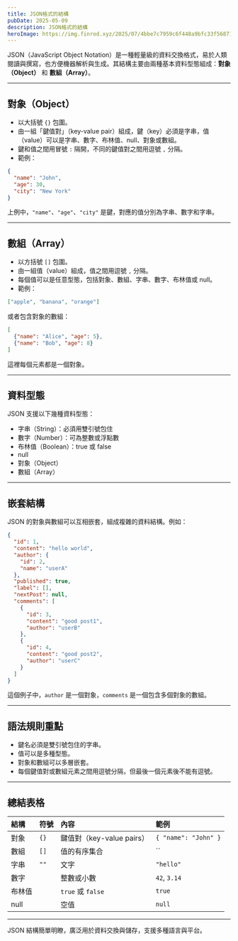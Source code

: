 ```yaml
---
title: JSON格式的結構
pubDate: 2025-05-09
description: JSON格式的結構
heroImage: https://img.finrod.xyz/2025/07/4bbe7c7959c6f448a9bfc33f568718f4.png
---
```

JSON（JavaScript Object Notation）是一種輕量級的資料交換格式，易於人類閱讀與撰寫，也方便機器解析與生成。其結構主要由兩種基本資料型態組成：**對象（Object）** 和 **數組（Array）**。

---

## 對象（Object）

- 以大括號 `{}` 包圍。
- 由一組「鍵值對」（key-value pair）組成，鍵（key）必須是字串，值（value）可以是字串、數字、布林值、null、對象或數組。
- 鍵和值之間用冒號 `:` 隔開，不同的鍵值對之間用逗號 `,` 分隔。
- 範例：

```json
{
  "name": "John",
  "age": 30,
  "city": "New York"
}
```

上例中，`"name"`、`"age"`、`"city"` 是鍵，對應的值分別為字串、數字和字串。

---

## 數組（Array）

- 以方括號 `[]` 包圍。
- 由一組值（value）組成，值之間用逗號 `,` 分隔。
- 每個值可以是任意型態，包括對象、數組、字串、數字、布林值或 null。
- 範例：

```json
["apple", "banana", "orange"]
```

或者包含對象的數組：

```json
[
  {"name": "Alice", "age": 5},
  {"name": "Bob", "age": 8}
]
```

這裡每個元素都是一個對象。

---

## 資料型態

JSON 支援以下幾種資料型態：

- 字串（String）：必須用雙引號包住
- 數字（Number）：可為整數或浮點數
- 布林值（Boolean）：true 或 false
- null
- 對象（Object）
- 數組（Array）

---

## 嵌套結構

JSON 的對象與數組可以互相嵌套，組成複雜的資料結構。例如：

```json
{
  "id": 1,
  "content": "hello world",
  "author": {
    "id": 2,
    "name": "userA"
  },
  "published": true,
  "label": [],
  "nextPost": null,
  "comments": [
    {
      "id": 3,
      "content": "good post1",
      "author": "userB"
    },
    {
      "id": 4,
      "content": "good post2",
      "author": "userC"
    }
  ]
}
```

這個例子中，`author` 是一個對象，`comments` 是一個包含多個對象的數組。

---

## 語法規則重點

- 鍵名必須是雙引號包住的字串。
- 值可以是多種型態。
- 對象和數組可以多層嵌套。
- 每個鍵值對或數組元素之間用逗號分隔，但最後一個元素後不能有逗號。

---

## 總結表格


| 結構 | 符號 | 內容 | 範例 |
| :-- | :-- | :-- | :-- |
| 對象 | `{}` | 鍵值對（key-value pairs） | `{ "name": "John" }` |
| 數組 | `[]` | 值的有序集合 | `` |
| 字串 | `""` | 文字 | `"hello"` |
| 數字 |  | 整數或小數 | `42`, `3.14` |
| 布林值 |  | `true` 或 `false` | `true` |
| null |  | 空值 | `null` |


---

JSON 結構簡單明瞭，廣泛用於資料交換與儲存，支援多種語言與平台。


